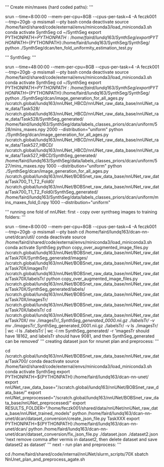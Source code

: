 '''
Create min/maxes (hard coded paths):
'''

srun --time=8:00:00 --mem-per-cpu=8GB --cpus-per-task=4 -A feczk001 --tmp=20gb -p msismall --pty bash
conda deactivate
source /home/faird/shared/code/external/envs/miniconda3/load_miniconda3.sh
conda activate SynthSeg
cd ~/SynthSeg
export PYTHONPATH=${PYTHONPATH}:/home/faird/lundq163/SynthSeg/
export PYTHONPATH=${PYTHONPATH}:/home/faird/lundq163/SynthSeg/SynthSeg/
python ./SynthSeg/dcan/ten_fold_uniformity_estimation_test.py

'''
SynthSeg:
'''

srun --time=48:00:00 --mem-per-cpu=8GB --cpus-per-task=4 -A feczk001 --tmp=20gb -p msismall --pty bash
conda deactivate
source /home/faird/shared/code/external/envs/miniconda3/load_miniconda3.sh
conda activate SynthSeg
cd ~/SynthSeg
export PYTHONPATH=${PYTHONPATH}:/home/faird/lundq163/SynthSeg/
export PYTHONPATH=${PYTHONPATH}:/home/faird/lundq163/SynthSeg/SynthSeg/
python ./SynthSeg/dcan/image_generation_for_all_ages.py /scratch.global/lundq163/nnUNet_HBCD/nnUNet_raw_data_base/nnUNet_raw_data/Task528/ /scratch.global/lundq163/nnUNet_HBCD/nnUNet_raw_data_base/nnUNet_raw_data/Task528/SynthSeg_generated/ /home/faird/lundq163/SynthSeg/data/labels_classes_priors/dcan/uniform/528/mins_maxes.npy 2000 --distribution="uniform"
python ./SynthSeg/dcan/image_generation_for_all_ages.py /scratch.global/lundq163/nnUNet_HBCD/nnUNet_raw_data_base/nnUNet_raw_data/Task527_HBCD/ /scratch.global/lundq163/nnUNet_HBCD/nnUNet_raw_data_base/nnUNet_raw_data/Task527_HBCD/SynthSeg_generated/ /home/faird/lundq163/SynthSeg/data/labels_classes_priors/dcan/uniform/527/mins_maxes.npy 1000 --distribution="uniform"
python ./SynthSeg/dcan/image_generation_for_all_ages.py /scratch.global/lundq163/nnUNet/BOBSnet_raw_data_base/nnUNet_raw_data/Task700_T1_T2_Fold0/ /scratch.global/lundq163/nnUNet/BOBSnet_raw_data_base/nnUNet_raw_data/Task700_T1_T2_Fold0/SynthSeg_generated/ /home/faird/lundq163/SynthSeg/data/labels_classes_priors/dcan/uniform/mins_maxes_fold_0.npy 1000 --distribution="uniform"

'''
running one fold of nnUNet:
first - copy over synthseg images to training folders:
'''

srun --time=8:00:00 --mem-per-cpu=8GB --cpus-per-task=4 -A feczk001 --tmp=20gb -p msismall --pty bash
cd /home/faird/lundq163/dcan-nn-unet/dcan/util/
conda deactivate
source /home/faird/shared/code/external/envs/miniconda3/load_miniconda3.sh
conda activate SynthSeg
python copy_over_augmented_image_files.py /scratch.global/lundq163/nnUNet/BOBSnet_raw_data_base/nnUNet_raw_data/Task70X/SynthSeg_generated/images/ /scratch.global/lundq163/nnUNet/BOBSnet_raw_data_base/nnUNet_raw_data/Task70X/imagesTr/ /scratch.global/lundq163/nnUNet/BOBSnet_raw_data_base/nnUNet_raw_data/Task70X/labelsTr/
python copy_over_augmented_image_files.py /scratch.global/lundq163/nnUNet/BOBSnet_raw_data_base/nnUNet_raw_data/Task70X/SynthSeg_generated/labels/ /scratch.global/lundq163/nnUNet/BOBSnet_raw_data_base/nnUNet_raw_data/Task70X/imagesTr/ /scratch.global/lundq163/nnUNet/BOBSnet_raw_data_base/nnUNet_raw_data/Task70X/labelsTr/
cd /scratch.global/lundq163/nnUNet/BOBSnet_raw_data_base/nnUNet_raw_data/Task70X/
mv ./imagesTr/*_SynthSeg_generated_0000.nii.gz ./labelsTr/ -v
mv ./imagesTr/*_SynthSeg_generated_0001.nii.gz ./labelsTr/ -v
ls ./imagesTr/ | wc -l
ls ./labelsTr/ | wc -l
rm SynthSeg_generated/ -r
'imagesTr should have 18162, and labelsTr should have 9081, and then SynthSeg_generated can be removed'
'''
creating dataset json for nnunet plan and preprocess:
'''

cd /scratch.global/lundq163/nnUNet/BOBSnet_raw_data_base/nnUNet_raw_data/Task700/
conda deactivate
source /home/faird/shared/code/external/envs/miniconda3/load_miniconda3.sh
conda activate SynthSeg
export PYTHONPATH=${PYTHONPATH}:/home/faird/lundq163/dcan-nn-unet/
export nnUNet_raw_data_base="/scratch.global/lundq163/nnUNet/BOBSnet_raw_data_base/"
export nnUNet_preprocessed="/scratch.global/lundq163/nnUNet/BOBSnet_raw_data_base/nnUNet_preprocessed/"
export RESULTS_FOLDER="/home/feczk001/shared/data/nnUNet/nnUNet_raw_data_base/nnUNet_trained_models"
python /home/faird/lundq163/dcan-nn-unet/dcan/dataset_conversion/create_json_file.py TaskXXX
export PYTHONPATH=${PYTHONPATH}:/home/faird/lundq163/dcan-nn-unet/dcan/
python /home/faird/lundq163/dcan-nn-unet/dcan/dataset_conversion/fix_json_file.py ./dataset.json ./dataset2.json
'next remove comma after vermis in dataset2, then delete dataset and save dataset2 as dataset'
'''
next - run plan and preprocess:
'''

cd /home/faird/shared/code/internal/nnUNet/slurm_scripts/70X
sbatch NnUnet_plan_and_preprocess_agate.sh
